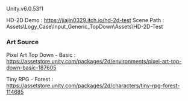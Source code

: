 Unity.v6.0.53f1

HD-2D Demo : https://jiajin0329.itch.io/hd-2d-test
Scene Path : Assets\Logy\_Case\Input_Generic_TopDown\Assets\HD-2D-Test

### Art Source
Pixel Art Top Down - Basic : https://assetstore.unity.com/packages/2d/environments/pixel-art-top-down-basic-187605

Tiny RPG - Forest : https://assetstore.unity.com/packages/2d/characters/tiny-rpg-forest-114685

